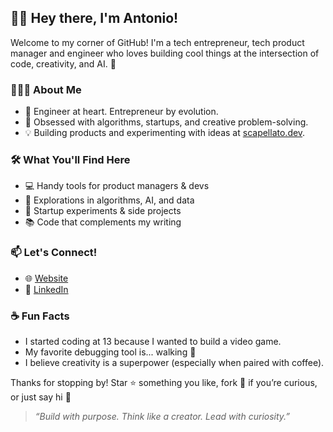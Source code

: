 ## 👋🏻 Hey there, I'm Antonio!

Welcome to my corner of GitHub! I'm a tech entrepreneur, tech product manager and engineer who loves building cool things at the intersection of code, creativity, and AI. 🚀

### 👨🏻‍💻 About Me
- 🖤 Engineer at heart. Entrepreneur by evolution.
- 🧠 Obsessed with algorithms, startups, and creative problem-solving.
- 💡 Building products and experimenting with ideas at [scapellato.dev](https://www.scapellato.dev).

### 🛠️ What You'll Find Here
- 💻 Handy tools for product managers & devs
- 🔬 Explorations in algorithms, AI, and data
- 🎯 Startup experiments & side projects
- 📚 Code that complements my writing

### 📫 Let's Connect!
- 🌐 [Website](https://www.scapellato.dev)
- 💼 [LinkedIn](https://www.linkedin.com/in/antonio-scapellato)

### ☕ Fun Facts
- I started coding at 13 because I wanted to build a video game.
- My favorite debugging tool is... walking 🍃
- I believe creativity is a superpower (especially when paired with coffee).

Thanks for stopping by! Star ⭐ something you like, fork 🍴 if you’re curious, or just say hi 👋

> _“Build with purpose. Think like a creator. Lead with curiosity.”_

